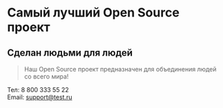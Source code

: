 # Самый лучший Open Source проект

## Сделан людьми для людей

> Наш Open Source проект предназначен для объединения людей со всего мира!
> 
Тел: 8 800 333 55 22 <br>
Email: support@test.ru
